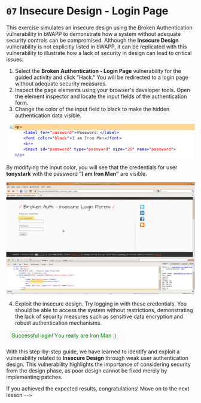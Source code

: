 # `07` Insecure Design - Login Page

This exercise simulates an insecure design using the Broken Authentication vulnerability in bWAPP to demonstrate how a system without adequate security controls can be compromised. Although the **Insecure Design** vulnerability is not explicitly listed in bWAPP, it can be replicated with this vulnerability to illustrate how a lack of security in design can lead to critical issues.

1. Select the **Broken Authentication - Login Page** vulnerability for the guided activity and click "Hack." You will be redirected to a login page without adequate security measures.
2. Inspect the page elements using your browser's developer tools. Open the element inspector and locate the input fields of the authentication form.
3. Change the color of the input field to black to make the hidden authentication data visible.

![imagen 1](../../.learn/assets/editcolor.png)

By modifying the input color, you will see that the credentials for user **tonystark** with the password **"I am Iron Man"** are visible.

![imagen 2](../../.learn/assets/colorform.png)

4. Exploit the insecure design. Try logging in with these credentials. You should be able to access the system without restrictions, demonstrating the lack of security measures such as sensitive data encryption and robust authentication mechanisms.

![imagen 3](../../.learn/assets/successful.png)

With this step-by-step guide, we have learned to identify and exploit a vulnerability related to **Insecure Design** through weak user authentication design. This vulnerability highlights the importance of considering security from the design phase, as poor design cannot be fixed merely by implementing patches.

If you achieved the expected results, congratulations! Move on to the next lesson `-->`